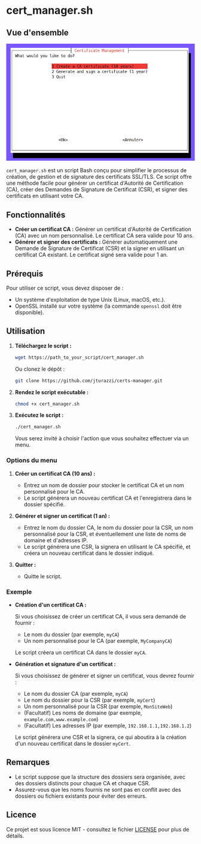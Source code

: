 # cert_manager.sh

## Vue d'ensemble

<p align="center">
  <img alt="screenshot" src="screenshot.png">
</p>

`cert_manager.sh` est un script Bash conçu pour simplifier le processus de création, de gestion et de signature des certificats SSL/TLS. Ce script offre une méthode facile pour générer un certificat d'Autorité de Certification (CA), créer des Demandes de Signature de Certificat (CSR), et signer des certificats en utilisant votre CA.

## Fonctionnalités

- **Créer un certificat CA :** Générer un certificat d'Autorité de Certification (CA) avec un nom personnalisé. Le certificat CA sera valide pour 10 ans.
- **Générer et signer des certificats :** Générer automatiquement une Demande de Signature de Certificat (CSR) et la signer en utilisant un certificat CA existant. Le certificat signé sera valide pour 1 an.

## Prérequis

Pour utiliser ce script, vous devez disposer de :

- Un système d'exploitation de type Unix (Linux, macOS, etc.).
- OpenSSL installé sur votre système (la commande `openssl` doit être disponible).

## Utilisation

1. **Téléchargez le script :**

   ```bash
   wget https://path_to_your_script/cert_manager.sh
   ```

   Ou clonez le dépôt :

   ```bash
   git clone https://github.com/jturazzi/certs-manager.git
   ```

2. **Rendez le script exécutable :**

   ```bash
   chmod +x cert_manager.sh
   ```

3. **Exécutez le script :**

   ```bash
   ./cert_manager.sh
   ```

   Vous serez invité à choisir l'action que vous souhaitez effectuer via un menu.

### Options du menu

1. **Créer un certificat CA (10 ans) :**
   - Entrez un nom de dossier pour stocker le certificat CA et un nom personnalisé pour le CA.
   - Le script générera un nouveau certificat CA et l'enregistrera dans le dossier spécifié.

2. **Générer et signer un certificat (1 an) :**
   - Entrez le nom du dossier CA, le nom du dossier pour la CSR, un nom personnalisé pour la CSR, et éventuellement une liste de noms de domaine et d'adresses IP.
   - Le script générera une CSR, la signera en utilisant le CA spécifié, et créera un nouveau certificat dans le dossier indiqué.

3. **Quitter :**
   - Quitte le script.

### Exemple

- **Création d'un certificat CA :**

   Si vous choisissez de créer un certificat CA, il vous sera demandé de fournir :
   - Le nom du dossier (par exemple, `myCA`)
   - Un nom personnalisé pour le CA (par exemple, `MyCompanyCA`)

   Le script créera un certificat CA dans le dossier `myCA`.

- **Génération et signature d'un certificat :**

   Si vous choisissez de générer et signer un certificat, vous devrez fournir :
   - Le nom du dossier CA (par exemple, `myCA`)
   - Le nom du dossier pour la CSR (par exemple, `myCert`)
   - Un nom personnalisé pour la CSR (par exemple, `MonSiteWeb`)
   - (Facultatif) Les noms de domaine (par exemple, `example.com,www.example.com`)
   - (Facultatif) Les adresses IP (par exemple, `192.168.1.1,192.168.1.2`)

   Le script générera une CSR et la signera, ce qui aboutira à la création d'un nouveau certificat dans le dossier `myCert`.

## Remarques

- Le script suppose que la structure des dossiers sera organisée, avec des dossiers distincts pour chaque CA et chaque CSR.
- Assurez-vous que les noms fournis ne sont pas en conflit avec des dossiers ou fichiers existants pour éviter des erreurs.

## Licence

Ce projet est sous licence MIT - consultez le fichier [LICENSE](LICENSE) pour plus de détails.